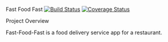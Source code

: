 Fast Food Fast
[![Build Status](https://travis-ci.org/dokenedgar/Fast_Food_Fast.svg?branch=master)](https://travis-ci.org/dokenedgar/Fast_Food_Fast)
[![Coverage Status](https://coveralls.io/repos/github/dokenedgar/Fast_Food_Fast/badge.svg?branch=master)](https://coveralls.io/github/dokenedgar/Fast_Food_Fast?branch=master)

Project Overview

Fast-Food-Fast is a food delivery service app for a restaurant.
